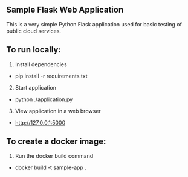## Sample Flask Web Application 

This is a very simple Python Flask application used for basic testing of public cloud services.

## To run locally:

1. Install dependencies
  * pip install -r requirements.txt 
2. Start application
  * python .\application.py 
3. View application in a web browser
  * http://127.0.0.1:5000

## To create a docker image:

1. Run the docker build command
  * docker build -t sample-app .
